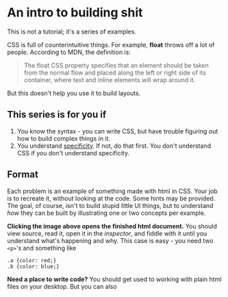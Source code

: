 # An intro to building shit

This is not a tutorial; it's a series of examples.

CSS is full of counterintuitive things. For example, **float**
throws off a lot of people. According to MDN, the definition is:

> The float CSS property specifies that an element should be taken from the normal flow and placed along the left or right side of its container, where text and inline elements will wrap around it.

But this doesn't help you use it to build layouts.

## This series is for you if

1. You know the syntax - you can write CSS, but have trouble figuring out how to build complex things in it.
2. You understand [specificity](http://sixrevisions.com/css/css-specificity/). If not, do that first. You don't understand CSS if you don't understand specificity. 

## Format

Each problem is an example of something made with html in CSS. Your job is to recreate it, without looking at the code. Some hints may be provided. The goal, of course, isn't to build stupid little UI things, but to understand *how* they can be built by illustrating one or two concepts per example.

**Clicking the image above opens the finished html document.** You should view source, read it, open it in the *inspector*, and fiddle with it until you understand what's happening and why. This case is easy - you need two `<p>`'s and something like
    
    .a {color: red;}
    .b {color: blue;}

**Need a place to write code?** You should get used to working with plain html files on your desktop.
But you can also 
